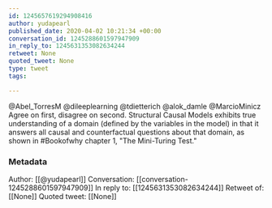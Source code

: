 ```yaml
---
id: 1245657619294908416
author: yudapearl
published_date: 2020-04-02 10:21:34 +00:00
conversation_id: 1245288601597947909
in_reply_to: 1245631353082634244
retweet: None
quoted_tweet: None
type: tweet
tags:

---
```


@Abel_TorresM @dileeplearning @tdietterich @alok_damle @MarcioMinicz Agree on first, disagree on second. Structural Causal Models exhibits true understanding of a domain (defined by the variables in the model) in that it answers all causal and counterfactual questions about that domain, as shown in #Bookofwhy chapter 1, "The Mini-Turing Test."

### Metadata

Author: [[@yudapearl]]
Conversation: [[conversation-1245288601597947909]]
In reply to: [[1245631353082634244]]
Retweet of: [[None]]
Quoted tweet: [[None]]
